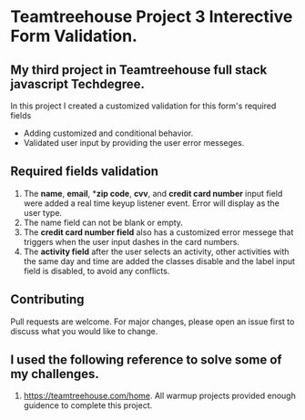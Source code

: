 # Teamtreehouse Project 3 Interective Form Validation.

## My third project in Teamtreehouse full stack javascript Techdegree.

In this project I created a customized validation for this form's required fields
- Adding customized and conditional behavior.
- Validated user input by providing the user error messeges.

## Required fields validation

1. The **name**, **email**, ***zip code**, **cvv**, and **credit card number** input field  were added a real time keyup listener event. Error will display as the user type.
2. The name field can not be blank or empty.
3. The **credit card number field** also has a customized error messege that triggers when the user input dashes in the card numbers.
4. The **activity field** after the user selects an activity, other activities with the same day and time are added the classes disable and the label input field is disabled, to avoid any conflicts.

## Contributing

Pull requests are welcome. For major changes, please open an issue first to
discuss what you would like to change.

## I used the following reference to solve some of my challenges.

1. https://teamtreehouse.com/home. All warmup projects provided enough guidence to complete this project.
